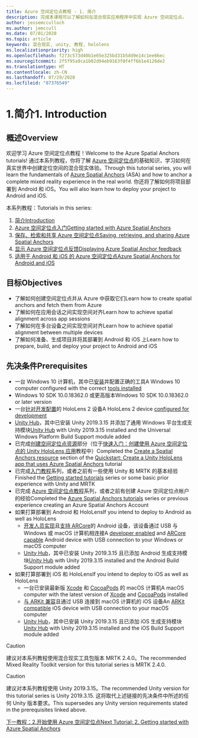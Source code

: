```yaml
---
title: Azure 空间定位点教程 - 1. 简介
description: 完成本课程可以了解如何在混合现实应用程序中实现 Azure 空间定位点。
author: jessemcculloch
ms.author: jemccull
ms.date: 07/01/2020
ms.topic: article
keywords: 混合现实, unity, 教程, hololens
ms.localizationpriority: high
ms.openlocfilehash: f273c573d40b1e65e325bd31b5dd9e14c1ee66ec
ms.sourcegitcommit: 2f5f95a9ca1b02d94eb9163f0f4ff6b1e4126de2
ms.translationtype: HT
ms.contentlocale: zh-CN
ms.lasthandoff: 07/29/2020
ms.locfileid: "87376549"
---
```

# <a name="1-introduction"></a><span data-ttu-id="95581-105">1.简介</span><span class="sxs-lookup"><span data-stu-id="95581-105">1. Introduction</span></span>

## <a name="overview"></a><span data-ttu-id="95581-106">概述</span><span class="sxs-lookup"><span data-stu-id="95581-106">Overview</span></span>

<span data-ttu-id="95581-107">欢迎学习 Azure 空间定位点教程！</span><span class="sxs-lookup"><span data-stu-id="95581-107">Welcome to the Azure Spatial Anchors tutorials!</span></span> <span data-ttu-id="95581-108">通过本系列教程，你将了解 <a href="https://azure.microsoft.com/services/spatial-anchors" target="_blank">Azure 空间定位点</a>的基础知识，学习如何在真实世界中创建定位空间的混合现实体验。</span><span class="sxs-lookup"><span data-stu-id="95581-108">Through this tutorial series, you will learn the fundamentals of <a href="https://azure.microsoft.com/services/spatial-anchors" target="_blank">Azure Spatial Anchors</a> (ASA) and how to anchor a complete mixed reality experience in the real world.</span></span> <span data-ttu-id="95581-109">你还将了解如何将项目部署到 Android 和 iOS。</span><span class="sxs-lookup"><span data-stu-id="95581-109">You will also learn how to deploy your project to Android and iOS.</span></span>

<span data-ttu-id="95581-110">本系列教程：</span><span class="sxs-lookup"><span data-stu-id="95581-110">Tutorials in this series:</span></span>

1. [<span data-ttu-id="95581-111">简介</span><span class="sxs-lookup"><span data-stu-id="95581-111">Introduction</span></span>](mr-learning-asa-01.md)
2. [<span data-ttu-id="95581-112">Azure 空间定位点入门</span><span class="sxs-lookup"><span data-stu-id="95581-112">Getting started with Azure Spatial Anchors</span></span>](mr-learning-asa-02.md)
3. [<span data-ttu-id="95581-113">保存、检索和共享 Azure 空间定位点</span><span class="sxs-lookup"><span data-stu-id="95581-113">Saving, retrieving, and sharing Azure Spatial Anchors</span></span>](mr-learning-asa-03.md)
4. [<span data-ttu-id="95581-114">显示 Azure 空间定位点反馈</span><span class="sxs-lookup"><span data-stu-id="95581-114">Displaying Azure Spatial Anchor feedback</span></span>](mr-learning-asa-04.md)
5. [<span data-ttu-id="95581-115">适用于 Android 和 iOS 的 Azure 空间定位点</span><span class="sxs-lookup"><span data-stu-id="95581-115">Azure Spatial Anchors for Android and iOS</span></span>](mr-learning-asa-05.md)

## <a name="objectives"></a><span data-ttu-id="95581-116">目标</span><span class="sxs-lookup"><span data-stu-id="95581-116">Objectives</span></span>

* <span data-ttu-id="95581-117">了解如何创建空间定位点并从 Azure 中获取它们</span><span class="sxs-lookup"><span data-stu-id="95581-117">Learn how to create spatial anchors and fetch them from Azure</span></span>
* <span data-ttu-id="95581-118">了解如何在应用会话之间实现空间对齐</span><span class="sxs-lookup"><span data-stu-id="95581-118">Learn how to achieve spatial alignment across app sessions</span></span>
* <span data-ttu-id="95581-119">了解如何在多台设备之间实现空间对齐</span><span class="sxs-lookup"><span data-stu-id="95581-119">Learn how to achieve spatial alignment between multiple devices</span></span>
* <span data-ttu-id="95581-120">了解如何准备、生成项目并将其部署到 Android 和 iOS 上</span><span class="sxs-lookup"><span data-stu-id="95581-120">Learn how to prepare, build, and deploy your project to Android and iOS</span></span>

## <a name="prerequisites"></a><span data-ttu-id="95581-121">先决条件</span><span class="sxs-lookup"><span data-stu-id="95581-121">Prerequisites</span></span>

* <span data-ttu-id="95581-122">一台 Windows 10 计算机，其中已[安装](install-the-tools.md)并配置正确的工具</span><span class="sxs-lookup"><span data-stu-id="95581-122">A Windows 10 computer configured with the correct [tools installed](install-the-tools.md)</span></span>
* <span data-ttu-id="95581-123">Windows 10 SDK 10.0.18362.0 或更高版本</span><span class="sxs-lookup"><span data-stu-id="95581-123">Windows 10 SDK 10.0.18362.0 or later version</span></span>
* <span data-ttu-id="95581-124">一台[针对开发配置](using-visual-studio.md#enabling-developer-mode)的 HoloLens 2 设备</span><span class="sxs-lookup"><span data-stu-id="95581-124">A HoloLens 2 device [configured for development](using-visual-studio.md#enabling-developer-mode)</span></span>
* <span data-ttu-id="95581-125"><a href="https://docs.unity3d.com/Manual/GettingStartedInstallingHub.html" target="_blank">Unity Hub</a>，其中已安装 Unity 2019.3.15 并添加了通用 Windows 平台生成支持模块</span><span class="sxs-lookup"><span data-stu-id="95581-125"><a href="https://docs.unity3d.com/Manual/GettingStartedInstallingHub.html" target="_blank">Unity Hub</a> with Unity 2019.3.15 installed and the Universal Windows Platform Build Support module added</span></span>
* <span data-ttu-id="95581-126">已完成[创建空间定位点资源](https://docs.microsoft.com/azure/spatial-anchors/quickstarts/get-started-unity-hololens#create-a-spatial-anchors-resource)部分（位于[快速入门：创建使用 Azure 空间定位点的 Unity HoloLens 应用](https://docs.microsoft.com/azure/spatial-anchors/quickstarts/get-started-unity-hololens)教程中）</span><span class="sxs-lookup"><span data-stu-id="95581-126">Completed the [Create a Spatial Anchors resource](https://docs.microsoft.com/azure/spatial-anchors/quickstarts/get-started-unity-hololens#create-a-spatial-anchors-resource) section of the [Quickstart: Create a Unity HoloLens app that uses Azure Spatial Anchors](https://docs.microsoft.com/azure/spatial-anchors/quickstarts/get-started-unity-hololens) tutorial</span></span>
* <span data-ttu-id="95581-127">已完成[入门教程](mr-learning-base-01.md)系列，或者之前有一些使用 Unity 和 MRTK 的基本经验</span><span class="sxs-lookup"><span data-stu-id="95581-127">Finished the [Getting started tutorials](mr-learning-base-01.md) series or some basic prior experience with Unity and MRTK</span></span>
* <span data-ttu-id="95581-128">已完成 [Azure 空间定位点教程](mr-learning-asa-01.md)系列，或者之前有创建 Azure 空间定位点帐户的经验</span><span class="sxs-lookup"><span data-stu-id="95581-128">Completed the [Azure Spatial Anchors tutorials](mr-learning-asa-01.md) series or previous experience creating an Azure Spatial Anchors Account</span></span>
* <span data-ttu-id="95581-129">如果打算部署到 Android 和 HoloLens</span><span class="sxs-lookup"><span data-stu-id="95581-129">If you intend to deploy to Android as well as HoloLens</span></span>
  * <span data-ttu-id="95581-130"><a href="https://developer.android.com/studio/debug/dev-options" target="_blank">开发人员实现</a>且<a href="https://developers.google.com/ar/discover/supported-devices" target="_blank">支持 ARCore</a>的 Android 设备，该设备通过 USB 与 Windows 或 macOS 计算机相连接</span><span class="sxs-lookup"><span data-stu-id="95581-130">A <a href="https://developer.android.com/studio/debug/dev-options" target="_blank">developer enabled</a> and <a href="https://developers.google.com/ar/discover/supported-devices" target="_blank">ARCore capable</a> Android device with USB connection to your Windows or macOS computer</span></span>
  * <span data-ttu-id="95581-131"><a href="https://docs.unity3d.com/Manual/GettingStartedInstallingHub.html" target="_blank">Unity Hub</a>，其中已安装 Unity 2019.3.15 且已添加 Android 生成支持模块</span><span class="sxs-lookup"><span data-stu-id="95581-131"><a href="https://docs.unity3d.com/Manual/GettingStartedInstallingHub.html" target="_blank">Unity Hub</a> with Unity 2019.3.15 installed and the Android Build Support module added</span></span>
* <span data-ttu-id="95581-132">如果打算部署到 iOS 和 HoloLens</span><span class="sxs-lookup"><span data-stu-id="95581-132">If you intend to deploy to iOS as well as HoloLens</span></span>
  * <span data-ttu-id="95581-133">一台已安装最新版 <a href="https://geo.itunes.apple.com/us/app/xcode/id497799835?mt=12" target="_blank">Xcode</a> 和 <a href="https://cocoapods.org" target="_blank">CocoaPods</a> 的 macOS 计算机</span><span class="sxs-lookup"><span data-stu-id="95581-133">A macOS computer with the latest version of <a href="https://geo.itunes.apple.com/us/app/xcode/id497799835?mt=12" target="_blank">Xcode</a> and <a href="https://cocoapods.org" target="_blank">CocoaPods</a> installed</span></span>
  * <span data-ttu-id="95581-134"><a href="https://developer.apple.com/documentation/arkit/verifying_device_support_and_user_permission" target="_blank">与 ARKit 兼容</a>且通过 USB 连接到 macOS 计算机的 iOS 设备</span><span class="sxs-lookup"><span data-stu-id="95581-134">An <a href="https://developer.apple.com/documentation/arkit/verifying_device_support_and_user_permission" target="_blank">ARKit compatible</a> iOS device with USB connection to your macOS computer</span></span>
  * <span data-ttu-id="95581-135"><a href="https://docs.unity3d.com/Manual/GettingStartedInstallingHub.html" target="_blank">Unity Hub</a>，其中已安装 Unity 2019.3.15 且已添加 iOS 生成支持模块</span><span class="sxs-lookup"><span data-stu-id="95581-135"><a href="https://docs.unity3d.com/Manual/GettingStartedInstallingHub.html" target="_blank">Unity Hub</a> with Unity 2019.3.15 installed and the iOS Build Support module added</span></span>

> [!CAUTION]
> <span data-ttu-id="95581-136">建议对本系列教程使用混合现实工具包版本 MRTK 2.4.0。</span><span class="sxs-lookup"><span data-stu-id="95581-136">The recommended Mixed Reality Toolkit version for this tutorial series is MRTK 2.4.0.</span></span>

> [!CAUTION]
> <span data-ttu-id="95581-137">建议对本系列教程使用 Unity 2019.3.15。</span><span class="sxs-lookup"><span data-stu-id="95581-137">The recommended Unity version for this tutorial series is Unity 2019.3.15.</span></span> <span data-ttu-id="95581-138">这将取代上述链接的先决条件中所述的任何 Unity 版本要求。</span><span class="sxs-lookup"><span data-stu-id="95581-138">This supersedes any Unity version requirements stated in the prerequisites linked above.</span></span>

[<span data-ttu-id="95581-139">下一教程：2.开始使用 Azure 空间定位点</span><span class="sxs-lookup"><span data-stu-id="95581-139">Next Tutorial: 2. Getting started with Azure Spatial Anchors</span></span>](mr-learning-asa-02.md)
